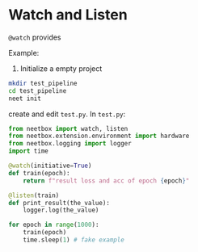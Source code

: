 # Watch and Listen

`@watch` provides

Example:

1. Initialize a empty project
```bash
mkdir test_pipeline
cd test_pipeline
neet init
```
create and edit `test.py`. In `test.py`:
```python
from neetbox import watch, listen
from neetbox.extension.environment import hardware
from neetbox.logging import logger
import time

@watch(initiative=True)
def train(epoch):
    return f"result loss and acc of epoch {epoch}"

@listen(train)
def print_result(the_value):
    logger.log(the_value)

for epoch in range(1000):
    train(epoch)
    time.sleep(1) # fake example
```
